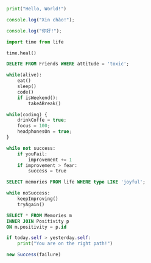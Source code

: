 ```python
print("Hello, World!")
```

```javascript
console.log("Xin chào!");
```

```javascript
console.log("你好!");
```

```python
import time from life

time.heal()
```

```sql
DELETE FROM Friends WHERE attitude = 'toxic';
```

```python
while(alive):
    eat()
    sleep()
    code()
    if isWeekend():
        takeABreak()
```

```javascript
while(coding) {
    drinkCoffe = true;
    focus = 100;
    headphonesOn = true;
}
```

```python
while not success:
    if youFail:
        improvement += 1
    if improvement > fear:
        success = true
```

```sql
SELECT memories FROM life WHERE type LIKE 'joyful';
```

```python
while noSuccess:
    keepImproving()
    tryAgain()
```

```sql
SELECT * FROM Memories m
INNER JOIN Positivity p
ON m.positivity = p.id
```

```python
if today.self > yesterday.self:
    print("You are on the right path!")
```

```javascript
new Success(failure)
```

